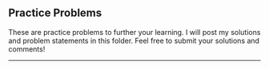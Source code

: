 Practice Problems
---

These are practice problems to further your learning.  I will post my solutions and problem statements in this folder.
Feel free to submit your solutions and comments!

---

